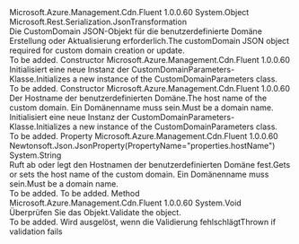 <Type Name="CustomDomainParameters" FullName="Microsoft.Azure.Management.Cdn.Fluent.Models.CustomDomainParameters">
  <TypeSignature Language="C#" Value="public class CustomDomainParameters" />
  <TypeSignature Language="ILAsm" Value=".class public auto ansi beforefieldinit CustomDomainParameters extends System.Object" />
  <TypeSignature Language="DocId" Value="T:Microsoft.Azure.Management.Cdn.Fluent.Models.CustomDomainParameters" />
  <TypeSignature Language="VB.NET" Value="Public Class CustomDomainParameters" />
  <TypeSignature Language="F#" Value="type CustomDomainParameters = class" />
  <AssemblyInfo>
    <AssemblyName>Microsoft.Azure.Management.Cdn.Fluent</AssemblyName>
    <AssemblyVersion>1.0.0.60</AssemblyVersion>
  </AssemblyInfo>
  <Base>
    <BaseTypeName>System.Object</BaseTypeName>
  </Base>
  <Interfaces />
  <Attributes>
    <Attribute>
      <AttributeName>Microsoft.Rest.Serialization.JsonTransformation</AttributeName>
    </Attribute>
  </Attributes>
  <Docs>
    <summary>
            <span data-ttu-id="8cec2-101">Die CustomDomain JSON-Objekt für die benutzerdefinierte Domäne Erstellung oder Aktualisierung erforderlich.</span><span class="sxs-lookup"><span data-stu-id="8cec2-101">The customDomain JSON object required for custom domain creation or update.</span></span>
            </summary>
    <remarks>To be added.</remarks>
  </Docs>
  <Members>
    <Member MemberName=".ctor">
      <MemberSignature Language="C#" Value="public CustomDomainParameters ();" />
      <MemberSignature Language="ILAsm" Value=".method public hidebysig specialname rtspecialname instance void .ctor() cil managed" />
      <MemberSignature Language="DocId" Value="M:Microsoft.Azure.Management.Cdn.Fluent.Models.CustomDomainParameters.#ctor" />
      <MemberSignature Language="VB.NET" Value="Public Sub New ()" />
      <MemberType>Constructor</MemberType>
      <AssemblyInfo>
        <AssemblyName>Microsoft.Azure.Management.Cdn.Fluent</AssemblyName>
        <AssemblyVersion>1.0.0.60</AssemblyVersion>
      </AssemblyInfo>
      <Parameters />
      <Docs>
        <summary>
            <span data-ttu-id="8cec2-102">Initialisiert eine neue Instanz der CustomDomainParameters-Klasse.</span><span class="sxs-lookup"><span data-stu-id="8cec2-102">Initializes a new instance of the CustomDomainParameters class.</span></span>
            </summary>
        <remarks>To be added.</remarks>
      </Docs>
    </Member>
    <Member MemberName=".ctor">
      <MemberSignature Language="C#" Value="public CustomDomainParameters (string hostName);" />
      <MemberSignature Language="ILAsm" Value=".method public hidebysig specialname rtspecialname instance void .ctor(string hostName) cil managed" />
      <MemberSignature Language="DocId" Value="M:Microsoft.Azure.Management.Cdn.Fluent.Models.CustomDomainParameters.#ctor(System.String)" />
      <MemberSignature Language="VB.NET" Value="Public Sub New (hostName As String)" />
      <MemberSignature Language="F#" Value="new Microsoft.Azure.Management.Cdn.Fluent.Models.CustomDomainParameters : string -&gt; Microsoft.Azure.Management.Cdn.Fluent.Models.CustomDomainParameters" Usage="new Microsoft.Azure.Management.Cdn.Fluent.Models.CustomDomainParameters hostName" />
      <MemberType>Constructor</MemberType>
      <AssemblyInfo>
        <AssemblyName>Microsoft.Azure.Management.Cdn.Fluent</AssemblyName>
        <AssemblyVersion>1.0.0.60</AssemblyVersion>
      </AssemblyInfo>
      <Parameters>
        <Parameter Name="hostName" Type="System.String" />
      </Parameters>
      <Docs>
        <param name="hostName"><span data-ttu-id="8cec2-103">Der Hostname der benutzerdefinierten Domäne.</span><span class="sxs-lookup"><span data-stu-id="8cec2-103">The host name of the custom domain.</span></span> <span data-ttu-id="8cec2-104">Ein Domänenname muss sein.</span><span class="sxs-lookup"><span data-stu-id="8cec2-104">Must be a domain name.</span></span></param>
        <summary>
            <span data-ttu-id="8cec2-105">Initialisiert eine neue Instanz der CustomDomainParameters-Klasse.</span><span class="sxs-lookup"><span data-stu-id="8cec2-105">Initializes a new instance of the CustomDomainParameters class.</span></span>
            </summary>
        <remarks>To be added.</remarks>
      </Docs>
    </Member>
    <Member MemberName="HostName">
      <MemberSignature Language="C#" Value="public string HostName { get; set; }" />
      <MemberSignature Language="ILAsm" Value=".property instance string HostName" />
      <MemberSignature Language="DocId" Value="P:Microsoft.Azure.Management.Cdn.Fluent.Models.CustomDomainParameters.HostName" />
      <MemberSignature Language="VB.NET" Value="Public Property HostName As String" />
      <MemberSignature Language="F#" Value="member this.HostName : string with get, set" Usage="Microsoft.Azure.Management.Cdn.Fluent.Models.CustomDomainParameters.HostName" />
      <MemberType>Property</MemberType>
      <AssemblyInfo>
        <AssemblyName>Microsoft.Azure.Management.Cdn.Fluent</AssemblyName>
        <AssemblyVersion>1.0.0.60</AssemblyVersion>
      </AssemblyInfo>
      <Attributes>
        <Attribute>
          <AttributeName>Newtonsoft.Json.JsonProperty(PropertyName="properties.hostName")</AttributeName>
        </Attribute>
      </Attributes>
      <ReturnValue>
        <ReturnType>System.String</ReturnType>
      </ReturnValue>
      <Docs>
        <summary>
            <span data-ttu-id="8cec2-106">Ruft ab oder legt den Hostnamen der benutzerdefinierten Domäne fest.</span><span class="sxs-lookup"><span data-stu-id="8cec2-106">Gets or sets the host name of the custom domain.</span></span> <span data-ttu-id="8cec2-107">Ein Domänenname muss sein.</span><span class="sxs-lookup"><span data-stu-id="8cec2-107">Must be a domain name.</span></span>
            </summary>
        <value>To be added.</value>
        <remarks>To be added.</remarks>
      </Docs>
    </Member>
    <Member MemberName="Validate">
      <MemberSignature Language="C#" Value="public virtual void Validate ();" />
      <MemberSignature Language="ILAsm" Value=".method public hidebysig newslot virtual instance void Validate() cil managed" />
      <MemberSignature Language="DocId" Value="M:Microsoft.Azure.Management.Cdn.Fluent.Models.CustomDomainParameters.Validate" />
      <MemberSignature Language="VB.NET" Value="Public Overridable Sub Validate ()" />
      <MemberSignature Language="F#" Value="abstract member Validate : unit -&gt; unit&#xA;override this.Validate : unit -&gt; unit" Usage="customDomainParameters.Validate " />
      <MemberType>Method</MemberType>
      <AssemblyInfo>
        <AssemblyName>Microsoft.Azure.Management.Cdn.Fluent</AssemblyName>
        <AssemblyVersion>1.0.0.60</AssemblyVersion>
      </AssemblyInfo>
      <ReturnValue>
        <ReturnType>System.Void</ReturnType>
      </ReturnValue>
      <Parameters />
      <Docs>
        <summary>
            <span data-ttu-id="8cec2-108">Überprüfen Sie das Objekt.</span><span class="sxs-lookup"><span data-stu-id="8cec2-108">Validate the object.</span></span>
            </summary>
        <remarks>To be added.</remarks>
        <exception cref="T:Microsoft.Rest.ValidationException">
            <span data-ttu-id="8cec2-109">Wird ausgelöst, wenn die Validierung fehlschlägt</span><span class="sxs-lookup"><span data-stu-id="8cec2-109">Thrown if validation fails</span></span>
            </exception>
      </Docs>
    </Member>
  </Members>
</Type>